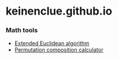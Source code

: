 # keinenclue.github.io
### Math tools
- [Extended Euclidean algorithm](eea)
- [Permutation composition calculator](pcc)
